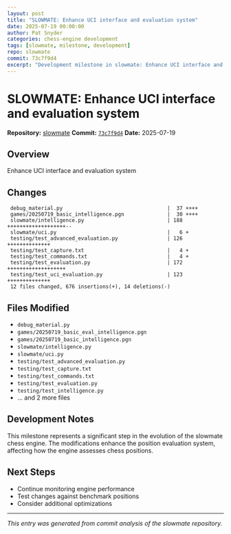 ```yaml
---
layout: post
title: "SLOWMATE: Enhance UCI interface and evaluation system"
date: 2025-07-19 00:00:00 
author: Pat Snyder
categories: chess-engine development
tags: [slowmate, milestone, development]
repo: slowmate
commit: 73c7f9d4
excerpt: "Development milestone in slowmate: Enhance UCI interface and evaluation system"
---
```


# SLOWMATE: Enhance UCI interface and evaluation system

**Repository:** [slowmate](https://github.com/pssnyder/slowmate)
**Commit:** [`73c7f9d4`](https://github.com/pssnyder/slowmate/commit/73c7f9d488fbb461fced5e5e75c54be43725ed72)
**Date:** 2025-07-19

## Overview

Enhance UCI interface and evaluation system

## Changes

```
 debug_material.py                                  |  37 ++++
 games/20250719_basic_intelligence.pgn              |  30 ++++
 slowmate/intelligence.py                           | 188 +++++++++++++++++++--
 slowmate/uci.py                                    |   6 +
 testing/test_advanced_evaluation.py                | 126 ++++++++++++++
 testing/test_capture.txt                           |   4 +
 testing/test_commands.txt                          |   4 +
 testing/test_evaluation.py                         | 172 +++++++++++++++++++
 testing/test_uci_evaluation.py                     | 123 ++++++++++++++
 12 files changed, 676 insertions(+), 14 deletions(-)
```

## Files Modified

- `debug_material.py`
- `games/20250719_basic_eval_intelligence.pgn`
- `games/20250719_basic_intelligence.pgn`
- `slowmate/intelligence.py`
- `slowmate/uci.py`
- `testing/test_advanced_evaluation.py`
- `testing/test_capture.txt`
- `testing/test_commands.txt`
- `testing/test_evaluation.py`
- `testing/test_intelligence.py`
- ... and 2 more files

## Development Notes

This milestone represents a significant step in the evolution of the slowmate chess engine. The modifications enhance the position evaluation system, affecting how the engine assesses chess positions.

## Next Steps

- Continue monitoring engine performance
- Test changes against benchmark positions
- Consider additional optimizations

---

*This entry was generated from commit analysis of the slowmate repository.*
